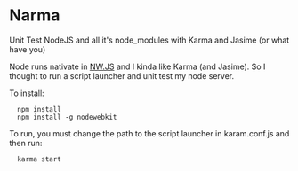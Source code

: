 # Narma
Unit Test NodeJS and all it's node_modules with Karma and Jasime (or what have you)

Node runs nativate in [NW.JS](http://nwjs.io/) and I kinda like Karma (and Jasime).
So I thought to run a script launcher and unit test my node server.

To install:

      npm install
      npm install -g nodewebkit
      
To run, you must change the path to the script launcher in karam.conf.js
and then run:

      karma start

